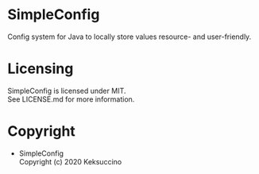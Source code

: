 # SimpleConfig
Config system for Java to locally store values resource- and user-friendly.

# Licensing
SimpleConfig is licensed under MIT.<br>
See LICENSE.md for more information.

# Copyright
- SimpleConfig<br>
Copyright (c) 2020 Keksuccino
